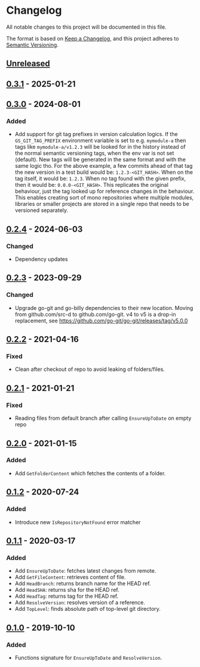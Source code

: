 # Changelog

All notable changes to this project will be documented in this file.

The format is based on [Keep a Changelog](https://keepachangelog.com/en/1.0.0/),
and this project adheres to [Semantic Versioning](https://semver.org/spec/v2.0.0.html).

## [Unreleased]

## [0.3.1] - 2025-01-21

## [0.3.0] - 2024-08-01

### Added

- Add support for git tag prefixes in version calculation logics. If the `GS_GIT_TAG_PREFIX` environment variable
  is set to e.g. `mymodule-a` then tags like `mymodule-a/v1.2.3` will be looked for in the history instead of the
  normal semantic versioning tags, when the env var is not set (default). New tags will be generated in the same
  format and with the same logic tho. For the above example, a few commits ahead of that tag the new version in
  a test build would be: `1.2.3-<GIT_HASH>`. When on the tag itself, it would be: `1.2.3`. When no tag found with
  the given prefix, then it would be: `0.0.0-<GIT_HASH>`. This replicates the original behaviour, just the tag
  looked up for reference changes in the behaviour. This enables creating sort of mono repositories where multiple
  modules, libraries or smaller projects are stored in a single repo that needs to be versioned separately.

## [0.2.4] - 2024-06-03

### Changed

- Dependency updates

## [0.2.3] - 2023-09-29

### Changed

- Upgrade go-git and go-billy dependencies to their new location.
  Moving from github.com/src-d to github.com/go-git.
  v4 to v5 is a drop-in replacement, see https://github.com/go-git/go-git/releases/tag/v5.0.0

## [0.2.2] - 2021-04-16

### Fixed

- Clean after checkout of repo to avoid leaking of folders/files.

## [0.2.1] - 2021-01-21

### Fixed

- Reading files from default branch after calling `EnsureUpToDate` on empty repo

## [0.2.0] - 2021-01-15

### Added

- Add `GetFolderContent` which fetches the contents of a folder.

## [0.1.2] - 2020-07-24

### Added

- Introduce new `IsRepositoryNotFound` error matcher

## [0.1.1] - 2020-03-17

### Added

- Add `EnsureUpToDate`: fetches latest changes from remote.
- Add `GetFileContent`: retrieves content of file.
- Add `HeadBranch`: returns branch name for the HEAD ref.
- Add `HeadSHA`: returns sha for the HEAD ref.
- Add `HeadTag`: returns tag for the HEAD ref.
- Add `ResolveVersion`: resolves version of a reference.
- Add `TopLevel`: finds absolute path of top-level git directory.

## [0.1.0] - 2019-10-10

### Added

- Functions signature for `EnsureUpToDate` and `ResolveVersion`.

[Unreleased]: https://github.com/giantswarm/gitrepo/compare/v0.3.1...HEAD
[0.3.1]: https://github.com/giantswarm/gitrepo/compare/v0.3.0...v0.3.1
[0.3.0]: https://github.com/giantswarm/gitrepo/compare/v0.2.4...v0.3.0
[0.2.4]: https://github.com/giantswarm/gitrepo/compare/v0.2.3...v0.2.4
[0.2.3]: https://github.com/giantswarm/gitrepo/compare/v0.2.2...v0.2.3
[0.2.2]: https://github.com/giantswarm/gitrepo/compare/v0.2.1...v0.2.2
[0.2.1]: https://github.com/giantswarm/gitrepo/compare/v0.2.0...v0.2.1
[0.2.0]: https://github.com/giantswarm/gitrepo/compare/v0.1.2...v0.2.0
[0.1.2]: https://github.com/giantswarm/gitrepo/compare/v0.1.1...v0.1.2
[0.1.1]: https://github.com/giantswarm/architect-orb/releases/tag/v0.1.1
[0.1.0]: https://github.com/giantswarm/architect-orb/releases/tag/v0.1.0
